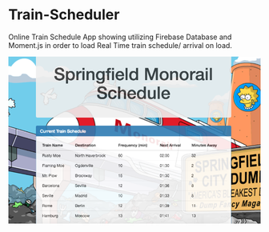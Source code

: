 # Train-Scheduler
Online Train Schedule App showing utilizing Firebase Database and Moment.js in order to load Real Time train schedule/ arrival on load.

![Demo]( ./TrainScheduler.png)
